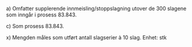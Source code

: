 a) Omfatter supplerende innmeisling/stoppslagning utover de 300 slagene som inngår i prosess 83.843.

c) Som prosess 83.843.

x) Mengden måles som utført antall slagserier à 10 slag. Enhet: stk

